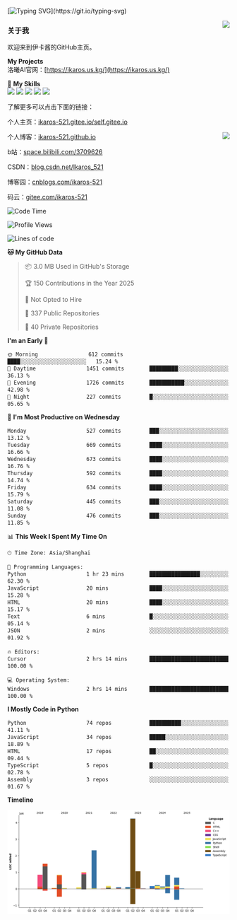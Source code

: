 [![Typing SVG](https://readme-typing-svg.herokuapp.com?size=25&duration=3000&color=8C43EA&vCenter=true&width=200&height=40&lines=Hi+Welcome+%F0%9F%91%8B%F0%9F%8F%BB;I'm+Love丶伊卡洛斯~~)](https://git.io/typing-svg)

<a href="#">
  <img align="right" src="https://github-readme-stats.vercel.app/api?username=Ikaros-521&count_private=true&show_icons=true&bg_color=15,f2f7fd,E0EAFC" />
</a>

### 关于我

欢迎来到伊卡酱的GitHub主页。

**My Projects**  
洛曦AI官网：[https://ikaros.us.kg/](https://ikaros.us.kg/)  

🌟 **My Skills**  
![](https://img.shields.io/badge/-C-A8B9CC?style=flat-square&logo=C&logoColor=fff)
![](https://img.shields.io/badge/-Python-3776AB?style=flat-square&logo=Python&logoColor=fff)
![](https://img.shields.io/badge/-JavaScript-F7DF1E?style=flat-square&logo=JavaScript&logoColor=fff)
![](https://img.shields.io/badge/-C++-00599C?style=flat-square&logo=Cpp&logoColor=fff)
![](https://img.shields.io/badge/-Linux-000000?style=flat-square&logo=Linux&logoColor=fff)

了解更多可以点击下面的链接：  

个人主页：[ikaros-521.gitee.io/self.gitee.io](https://ikaros-521.gitee.io/self.gitee.io/)  

<img align='right' src="https://github.com/Ikaros-521/Ikaros-521/assets/40910637/3a5e50bc-91dc-4aa5-b7a0-8b27ad1c2b33" height="330">

个人博客：[ikaros-521.github.io](https://ikaros-521.github.io/)  

b站：[space.bilibili.com/3709626](https://space.bilibili.com/3709626)  

CSDN：[blog.csdn.net/Ikaros_521](https://blog.csdn.net/Ikaros_521)  

博客园：[cnblogs.com/ikaros-521](https://www.cnblogs.com/ikaros-521)  

码云：[gitee.com/ikaros-521](https://gitee.com/ikaros-521)  


<!--START_SECTION:waka-->
![Code Time](http://img.shields.io/badge/Code%20Time-2%2C366%20hrs%2050%20mins-blue)

![Profile Views](http://img.shields.io/badge/Profile%20Views-4-blue)

![Lines of code](https://img.shields.io/badge/From%20Hello%20World%20I%27ve%20Written-14.5%20million%20lines%20of%20code-blue)

**🐱 My GitHub Data** 

> 📦 3.0 MB Used in GitHub's Storage 
 > 
> 🏆 150 Contributions in the Year 2025
 > 
> 🚫 Not Opted to Hire
 > 
> 📜 337 Public Repositories 
 > 
> 🔑 40 Private Repositories 
 > 
**I'm an Early 🐤** 

```text
🌞 Morning                612 commits         ████░░░░░░░░░░░░░░░░░░░░░   15.24 % 
🌆 Daytime                1451 commits        █████████░░░░░░░░░░░░░░░░   36.13 % 
🌃 Evening                1726 commits        ███████████░░░░░░░░░░░░░░   42.98 % 
🌙 Night                  227 commits         █░░░░░░░░░░░░░░░░░░░░░░░░   05.65 % 
```
📅 **I'm Most Productive on Wednesday** 

```text
Monday                   527 commits         ███░░░░░░░░░░░░░░░░░░░░░░   13.12 % 
Tuesday                  669 commits         ████░░░░░░░░░░░░░░░░░░░░░   16.66 % 
Wednesday                673 commits         ████░░░░░░░░░░░░░░░░░░░░░   16.76 % 
Thursday                 592 commits         ████░░░░░░░░░░░░░░░░░░░░░   14.74 % 
Friday                   634 commits         ████░░░░░░░░░░░░░░░░░░░░░   15.79 % 
Saturday                 445 commits         ███░░░░░░░░░░░░░░░░░░░░░░   11.08 % 
Sunday                   476 commits         ███░░░░░░░░░░░░░░░░░░░░░░   11.85 % 
```


📊 **This Week I Spent My Time On** 

```text
🕑︎ Time Zone: Asia/Shanghai

💬 Programming Languages: 
Python                   1 hr 23 mins        ████████████████░░░░░░░░░   62.30 % 
JavaScript               20 mins             ████░░░░░░░░░░░░░░░░░░░░░   15.28 % 
HTML                     20 mins             ████░░░░░░░░░░░░░░░░░░░░░   15.17 % 
Text                     6 mins              █░░░░░░░░░░░░░░░░░░░░░░░░   05.14 % 
JSON                     2 mins              ░░░░░░░░░░░░░░░░░░░░░░░░░   01.92 % 

🔥 Editors: 
Cursor                   2 hrs 14 mins       █████████████████████████   100.00 % 

💻 Operating System: 
Windows                  2 hrs 14 mins       █████████████████████████   100.00 % 
```

**I Mostly Code in Python** 

```text
Python                   74 repos            ██████████░░░░░░░░░░░░░░░   41.11 % 
JavaScript               34 repos            █████░░░░░░░░░░░░░░░░░░░░   18.89 % 
HTML                     17 repos            ██░░░░░░░░░░░░░░░░░░░░░░░   09.44 % 
TypeScript               5 repos             █░░░░░░░░░░░░░░░░░░░░░░░░   02.78 % 
Assembly                 3 repos             ░░░░░░░░░░░░░░░░░░░░░░░░░   01.67 % 
```



**Timeline**

![Lines of Code chart](https://raw.githubusercontent.com/Ikaros-521/Ikaros-521/main/assets/bar_graph.png)


<!--END_SECTION:waka-->


<!--
**Ikaros-521/Ikaros-521** is a ✨ _special_ ✨ repository because its `README.md` (this file) appears on your GitHub profile.

Here are some ideas to get you started:

- 🔭 I’m currently working on ...
- 🌱 I’m currently learning ...
- 👯 I’m looking to collaborate on ...
- 🤔 I’m looking for help with ...
- 💬 Ask me about ...
- 📫 How to reach me: ...
- 😄 Pronouns: ...
- ⚡ Fun fact: ...
-->
